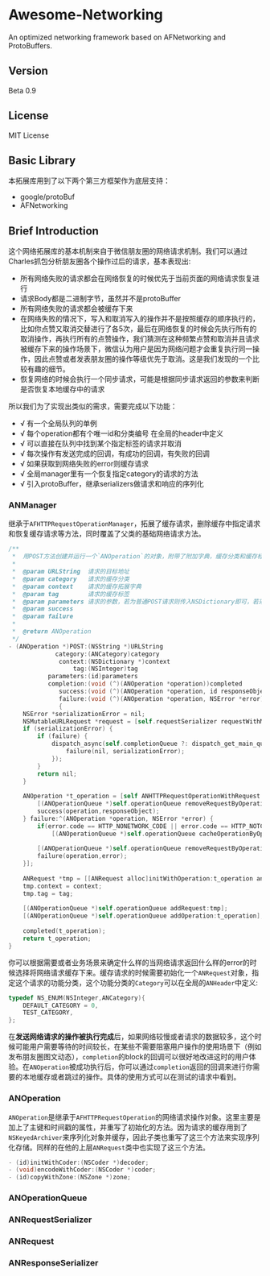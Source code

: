 # Awesome-Networking

An optimized networking framework based on AFNetworking and ProtoBuffers.

## Version

Beta 0.9

## License

MIT License

## Basic Library

本拓展库用到了以下两个第三方框架作为底层支持：

* google/protoBuf
* AFNetworking

## Brief Introduction

这个网络拓展库的基本机制来自于微信朋友圈的网络请求机制。我们可以通过Charles抓包分析朋友圈各个操作过后的请求，基本表现出:

* 所有网络失败的请求都会在网络恢复的时候优先于当前页面的网络请求恢复进行
* 请求Body都是二进制字节，虽然并不是protoBuffer
* 所有网络失败的请求都会被缓存下来
* 在网络失败的情况下，写入和取消写入的操作并不是按照缓存的顺序执行的，比如你点赞又取消交替进行了各5次，最后在网络恢复的时候会先执行所有的取消操作，再执行所有的点赞操作，我们猜测在这种频繁点赞和取消并且请求被缓存下来的操作场景下，微信认为用户是因为网络问题才会重复执行同一操作，因此点赞或者发表朋友圈的操作等级优先于取消。这是我们发现的一个比较有趣的细节。
* 恢复网络的时候会执行一个同步请求，可能是根据同步请求返回的参数来判断是否恢复本地缓存中的请求

所以我们为了实现出类似的需求，需要完成以下功能：

* √ 有一个全局队列的单例 
* √ 每个operation都有个唯一id和分类编号 在全局的header中定义 
* √ 可以直接在队列中找到某个指定标签的请求并取消 
* √ 每次操作有发送完成的回调，有成功的回调，有失败的回调 
* √ 如果获取到网络失败的error则缓存请求
* √ 全局manager里有一个恢复指定category的请求的方法
* √ 引入protoBuffer，继承serializers做请求和响应的序列化

### ANManager

继承于`AFHTTPRequestOperationManager`，拓展了缓存请求，删除缓存中指定请求和恢复缓存请求等方法，同时覆盖了父类的基础网络请求方法。

```Objective-C
/**
 *  用POST方法创建并运行一个`ANOperation`的对象，附带了附加字典，缓存分类和缓存标识
 *
 *  @param URLString  请求的目标地址
 *  @param category   请求的缓存分类
 *  @param context    请求的缓存拓展字典
 *  @param tag        请求的缓存标签
 *  @param parameters 请求的参数，若为普通POST请求则传入NSDictionary即可，若采用protoBuffer，则需要传入NSData
 *  @param success
 *  @param failure
 *
 *  @return ANOperation
 */
- (ANOperation *)POST:(NSString *)URLString
             category:(ANCategory)category
              context:(NSDictionary *)context
                  tag:(NSInteger)tag
           parameters:(id)parameters
           completion:(void (^)(ANOperation *operation))completed
              success:(void (^)(ANOperation *operation, id responseObject))success
              failure:(void (^)(ANOperation *operation, NSError *error))failure
              {
    NSError *serializationError = nil;
    NSMutableURLRequest *request = [self.requestSerializer requestWithMethod:@"POST" URLString:[[NSURL URLWithString:URLString relativeToURL:self.baseURL] absoluteString] parameters:parameters error:&serializationError];
    if (serializationError) {
        if (failure) {
            dispatch_async(self.completionQueue ?: dispatch_get_main_queue(), ^{
                failure(nil, serializationError);
            });
        }
        return nil;
    }
    
    ANOperation *t_operation = [self ANHTTPRequestOperationWithRequest:request success:^(ANOperation *operation, id responseObject) {
        [(ANOperationQueue *)self.operationQueue removeRequestByOperationId:[operation operationId]];
        success(operation,responseObject);
    } failure:^(ANOperation *operation, NSError *error) {
        if(error.code == HTTP_NONETWORK_CODE || error.code == HTTP_NOTCONNECTEDTOSERVER_CODE || error.code == HTTP_TIMEOUT_CODE || error.code == HTTP_RESPONSENOTJSON_CODE)
            [(ANOperationQueue *)self.operationQueue cacheOperationByOperationId:[operation operationId]];
        
        [(ANOperationQueue *)self.operationQueue removeRequestByOperationId:[operation operationId]];
        failure(operation,error);
    }];
    
    ANRequest *tmp = [[ANRequest alloc]initWithOperation:t_operation andCategory:category];
    tmp.context = context;
    tmp.tag = tag;
    
    [(ANOperationQueue *)self.operationQueue addRequest:tmp];
    [(ANOperationQueue *)self.operationQueue addOperation:t_operation];
    
    completed(t_operation);
    return t_operation;
}
```

你可以根据需要或者业务场景来确定什么样的当网络请求返回什么样的error的时候选择将网络请求缓存下来。缓存请求的时候需要初始化一个`ANRequest`对象，指定这个请求的功能分类，这个功能分类的`Category`可以在全局的`ANHeader`中定义:

```Objective-C
typedef NS_ENUM(NSInteger,ANCategory){
    DEFAULT_CATEGORY = 0,
    TEST_CATEGORY,
};
```

在**发送网络请求的操作被执行完成**后，如果网络较慢或者请求的数据较多，这个时候可能用户需要等待的时间较长，在某些不需要阻塞用户操作的使用场景下（例如发布朋友圈图文动态），`completion`的block的回调可以很好地改进这时的用户体验。在`ANOperation`被成功执行后，你可以通过`completion`返回的回调来进行你需要的本地缓存或者跳过的操作。具体的使用方式可以在测试的请求中看到。

### ANOperation

`ANOperation`是继承于`AFHTTPRequestOperation`的网络请求操作对象。这里主要是加上了主键和时间戳的属性，并重写了初始化的方法。因为请求的缓存用到了`NSKeyedArchiver`来序列化对象并缓存，因此子类也重写了这三个方法来实现序列化存储。同样的在他的上层`ANRequest`类中也实现了这三个方法。

```Objective-C
- (id)initWithCoder:(NSCoder *)decoder;
- (void)encodeWithCoder:(NSCoder *)coder;
- (id)copyWithZone:(NSZone *)zone;
```

### ANOperationQueue

### ANRequestSerializer

### ANRequest

### ANResponseSerializer